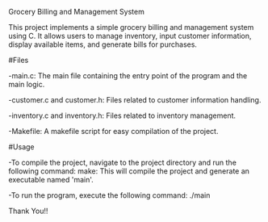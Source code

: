 Grocery Billing and Management System 

This project implements a simple grocery billing and management system using C. It allows users to manage inventory, input customer information, display available items, and generate bills for purchases.

#Files

-main.c: The main file containing the entry point of the program and the main logic.

-customer.c and customer.h: Files related to customer information handling.

-inventory.c and inventory.h: Files related to inventory management.

-Makefile: A makefile script for easy compilation of the project.

#Usage

-To compile the project, navigate to the project directory and run the following command: 
    make: This will compile the project and generate an executable named 'main'. 

-To run the program, execute the following command:
    ./main

Thank You!!

